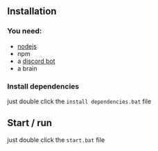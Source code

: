 ## Installation
### You need:
+ [nodejs](https://nodejs.org/en/)
+ npm
+ a [discord bot](https://discord.com/developers/applications)
+ a brain

### Install dependencies
just double click the `install dependencies.bat` file
## Start / run

just double click the `start.bat` file
